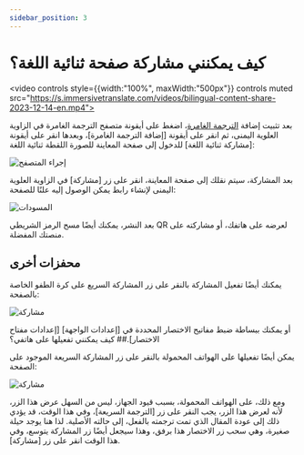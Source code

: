 ```yaml
---
sidebar_position: 3
---
```


# كيف يمكنني مشاركة صفحة ثنائية اللغة؟

<video
controls style={{width:"100%", maxWidth:"500px"}}
controls
muted
src="https://s.immersivetranslate.com/videos/bilingual-content-share-2023-12-14-en.mp4"></video>

بعد تثبيت إضافة [الترجمة الغامرة](https://immersivetranslate.com/en)، اضغط على أيقونة متصفح الترجمة الغامرة في الزاوية العلوية اليمنى، ثم انقر على أيقونة [إضافة الترجمة الغامرة]، وبعدها انقر على أيقونة [مشاركة ثنائية اللغة] للدخول إلى صفحة المعاينة للصورة اللقطة ثنائية اللغة:

<img src="https://s.immersivetranslate.com/assets/20240119shareBilingualPage_1.jpg" alt="إجراء المتصفح" />

بعد المشاركة، سيتم نقلك إلى صفحة المعاينة، انقر على زر [مشاركة] في الزاوية العلوية اليمنى لإنشاء رابط يمكن الوصول إليه علنًا للصفحة:

<img src="https://s.immersivetranslate.com/assets/20240119shareBilingualPage_2.jpg" alt="المسودات" />

بعد النشر، يمكنك أيضًا مسح الرمز الشريطي QR لعرضه على هاتفك، أو مشاركته على منصتك المفضلة.

## محفزات أخرى

يمكنك أيضًا تفعيل المشاركة بالنقر على زر المشاركة السريع على كرة الطفو الخاصة بالصفحة:

<img src="https://s.immersivetranslate.com/assets/20240119shareBilingualPage_1.jpg" alt="مشاركة" />

أو يمكنك ببساطة ضبط مفاتيح الاختصار المحددة في [إعدادات الواجهة] [إعدادات مفتاح الاختصار].## كيف يمكنني تفعيلها على هاتفي؟

يمكن أيضًا تفعيلها على الهواتف المحمولة بالنقر على زر المشاركة السريعة الموجود على الصفحة:

<img src="https://s.immersivetranslate.com/assets/20240119shareBilingualPage_1.jpg" alt="مشاركة" />

ومع ذلك، على الهواتف المحمولة، بسبب قيود الجهاز، ليس من السهل عرض هذا الزر، لأنه لعرض هذا الزر، يجب النقر على زر [الترجمة السريعة]، وفي هذا الوقت، قد يؤدي ذلك إلى عودة المقال الذي تمت ترجمته بالفعل، إلى حالته الأصلية. لذا هنا يوجد حيلة صغيرة، وهي سحب زر الاختصار هذا برفق، وهذا سيجعل أيضًا زر المشاركة يتوسع، وفي هذا الوقت انقر على زر [مشاركة].
